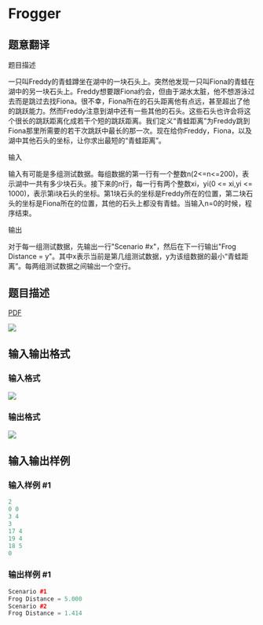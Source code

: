 # Frogger

## 题意翻译

题目描述

一只叫Freddy的青蛙蹲坐在湖中的一块石头上。突然他发现一只叫Fiona的青蛙在湖中的另一块石头上。Freddy想要跟Fiona约会，但由于湖水太脏，他不想游泳过去而是跳过去找Fiona。很不幸，Fiona所在的石头距离他有点远，甚至超出了他的跳跃能力。然而Freddy注意到湖中还有一些其他的石头。这些石头也许会将这个很长的跳跃距离化成若干个短的跳跃距离。我们定义“青蛙距离”为Freddy跳到Fiona那里所需要的若干次跳跃中最长的那一次。现在给你Freddy，Fiona，以及湖中其他石头的坐标，让你求出最短的“青蛙距离”。

输入

输入有可能是多组测试数据。每组数据的第一行有一个整数n(2<=n<=200)，表示湖中一共有多少块石头。接下来的n行，每一行有两个整数xi，yi(0 <= xi,yi <= 1000)，表示第i块石头的坐标。第1块石头的坐标是Freddy所在的位置，第二块石头的坐标是Fiona所在的位置，其他的石头上都没有青蛙。当输入n=0的时候，程序结束。

输出

对于每一组测试数据，先输出一行"Scenario #x"，然后在下一行输出"Frog Distance = y"。其中x表示当前是第几组测试数据，y为该组数据的最小“青蛙距离”。每两组测试数据之间输出一个空行。

## 题目描述

[problemUrl]: https://uva.onlinejudge.org/index.php?option=com_onlinejudge&Itemid=8&category=7&page=show_problem&problem=475

[PDF](https://uva.onlinejudge.org/external/5/p534.pdf)

![](https://cdn.luogu.com.cn/upload/vjudge_pic/UVA534/b0bcfbfca84aa24e658436ff13c507fa93b386ab.png)

## 输入输出格式

### 输入格式

![](https://cdn.luogu.com.cn/upload/vjudge_pic/UVA534/d54203b86f5ec7bd194f7eeaa6bc7fffb956919b.png)

### 输出格式

![](https://cdn.luogu.com.cn/upload/vjudge_pic/UVA534/dd854d382407c56ca65ca2a9ba03b9c0dfc73450.png)

## 输入输出样例

### 输入样例 #1

```cpp
2
0 0
3 4
3
17 4
19 4
18 5
0
```


### 输出样例 #1

```cpp
Scenario #1
Frog Distance = 5.000
Scenario #2
Frog Distance = 1.414
```


